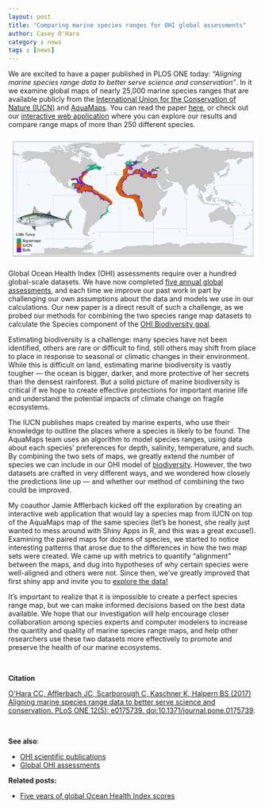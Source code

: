 ```yaml
---
layout: post
title: "Comparing marine species ranges for OHI global assessments"
author: Casey O'Hara
category : news 
tags : [news]
---
```


We are excited to have a paper published in PLOS ONE today: *“Aligning marine species range data to better serve science and conservation”*. In it we examine global maps of nearly 25,000 marine species ranges that are available publicly from the [International Union for the Conservation of Nature (IUCN)](www.iucnredlist.org) and [AquaMaps](www.aquamaps.org). You can read the paper [here](http://journals.plos.org/plosone/article?id=10.1371/journal.pone.0175739), or check out our [interactive web application](http://ohi-science.nceas.ucsb.edu/plos_marine_rangemaps) where you can explore our results and compare range maps of more than 250 different species.

[![Predicted range of Little Tunny (Euthynnus alletteratus)](../assets/downloads/other/ohara_plos_blog.png)](http://ohi-science.nceas.ucsb.edu/plos_marine_rangemaps)


Global Ocean Health Index (OHI) assessments require over a hundred global-scale datasets.  We have now completed [five annual global assessments](http://ohi-science.org/ohi-global), and each time we improve our past work in part by challenging our own assumptions about the data and models we use in our calculations.  Our new paper is a direct result of such a challenge, as we probed our methods for combining the two species range map datasets to calculate the Species component of the [OHI Biodiversity goal](http://ohi-science.org/goals/#biodiversity).

Estimating biodiversity is a challenge: many species have not been identified, others are rare or difficult to find, still others may shift from place to place in response to seasonal or climatic changes in their environment.  While this is difficult on land, estimating marine biodiversity is vastly tougher — the ocean is bigger, darker, and more protective of her secrets than the densest rainforest.  But a solid picture of marine biodiversity is critical if we hope to create effective protections for important marine life and understand the potential impacts of climate change on fragile ecosystems.

The IUCN publishes maps created by marine experts, who use their knowledge to outline the places where a species is likely to be found.  The AquaMaps team uses an algorithm to model species ranges, using data about each species’ preferences for depth, salinity, temperature, and such.  By combining the two sets of maps, we greatly extend the number of species we can include in our OHI model of [biodiversity](http://ohi-science.org/goals/#biodiversity).  However, the two datasets are crafted in very different ways, and we wondered how closely the predictions line up — and whether our method of combining the two could be improved.

My coauthor Jamie Afflerbach kicked off the exploration by creating an interactive web application that would lay a species map from IUCN on top of the AquaMaps map of the same species (let’s be honest, she really just wanted to mess around with Shiny Apps in R, and this was a great excuse!).  Examining the paired maps for dozens of species, we started to notice interesting patterns that arose due to the differences in how the two map sets were created.  We came up with metrics to quantify “alignment” between the maps, and dug into hypotheses of why certain species were well-aligned and others were not.  Since then, we’ve greatly improved that first shiny app and invite you to [explore the data!](http://ohi-science.nceas.ucsb.edu/plos_marine_rangemaps)

It’s important to realize that it is impossible to create a perfect species range map, but we can make informed decisions based on the best data available.  We hope that our investigation will help encourage closer collaboration among species experts and computer modelers to increase the quantity and quality of marine species range maps, and help other researchers use these two datasets more effectively to promote and preserve the health of our marine ecosystems.

<br>

**Citation**  

[O'Hara CC, Afflerbach JC, Scarborough C, Kaschner K, Halpern BS (2017) Aligning marine species range data to better serve science and conservation. PLoS ONE 12(5): e0175739. doi:10.1371/journal.pone.0175739](http://journals.plos.org/plosone/article?id=10.1371/journal.pone.0175739). 
 

<br>

**See also**: 

- [OHI scientific publications](http://ohi-science.org/resources/publications/)
- [Global OHI assessments](http://ohi-science.org/ohi-global)  

**Related posts:** 

- [Five years of global Ocean Health Index scores](http://ohi-science.org/news/Global-2016-Scores)